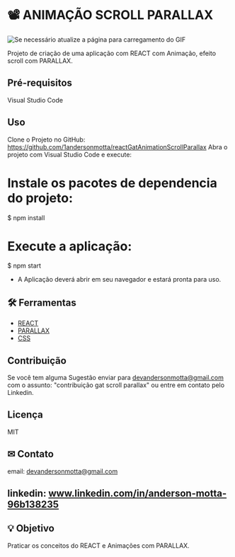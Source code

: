 # 📽 ANIMAÇÃO SCROLL PARALLAX 

![Se necessário atualize a página para carregamento do GIF](effectGif.gif)

Projeto de criação de uma aplicação com REACT com Animação, efeito scroll com PARALLAX.

## Pré-requisitos

Visual Studio Code

## Uso
Clone o Projeto no GitHub:
https://github.com/1andersonmotta/reactGatAnimationScrollParallax
Abra o projeto com Visual Studio Code e execute:  
# Instale os pacotes de dependencia do projeto:  
$ npm install  

# Execute a aplicação:  
$ npm start

- A Aplicação deverá abrir em seu navegador e estará pronta para uso.

## 🛠 Ferramentas

- [REACT](https://react.dev/)
- [PARALLAX](https://react-scroll-parallax.damnthat.tv/docs/intro)
- [CSS](https://developer.mozilla.org/pt-BR/docs/Web/CSS)

## Contribuição

Se você tem alguma Sugestão enviar para devandersonmotta@gmail.com com o assunto: "contribuição gat scroll parallax" ou entre em contato pelo Linkedin.

## Licença

MIT

## ✉ Contato

email: devandersonmotta@gmail.com

linkedin: www.linkedin.com/in/anderson-motta-96b138235
---

## 💡 Objetivo

Praticar os conceitos do REACT e Animações com PARALLAX. 


